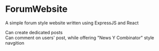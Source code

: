 # ForumWebsite 
A simple forum style website written using ExpressJS and React

Can create dedicated posts <br />
Can comment on users' post, while offering "News Y Combinator" style navgition
 
